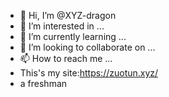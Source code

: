 - 👋 Hi, I’m @XYZ-dragon
- 👀 I’m interested in ...
- 🌱 I’m currently learning ...
- 💞️ I’m looking to collaborate on ...
- 📫 How to reach me ...
- This's my site:https://zuotun.xyz/
- a freshman
<!---
XYZ-dragon/XYZ-dragon is a ✨ special ✨ repository because its `README.md` (this file) appears on your GitHub profile.
You can click the Preview link to take a look at your changes.
--->

